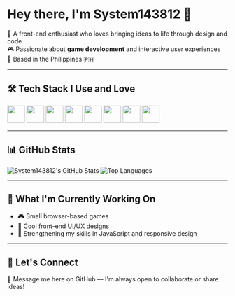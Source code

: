 # Hey there, I'm System143812 👋

🎨 A front-end enthusiast who loves bringing ideas to life through design and code  
🎮 Passionate about **game development** and interactive user experiences  
📍 Based in the Philippines 🇵🇭  

---

## 🛠️ Tech Stack I Use and Love

<p align="left">
  <img src="https://cdn.jsdelivr.net/gh/devicons/devicon/icons/html5/html5-original.svg" width="40" />
  <img src="https://cdn.jsdelivr.net/gh/devicons/devicon/icons/css3/css3-original.svg" width="40" />
  <img src="https://cdn.jsdelivr.net/gh/devicons/devicon/icons/javascript/javascript-original.svg" width="40" />
  <img src="https://cdn.jsdelivr.net/gh/devicons/devicon/icons/php/php-original.svg" width="40" />
  <img src="https://cdn.jsdelivr.net/gh/devicons/devicon/icons/mysql/mysql-original.svg" width="40" />
  <img src="https://cdn.jsdelivr.net/gh/devicons/devicon/icons/python/python-original.svg" width="40" />
  <img src="https://cdn.jsdelivr.net/gh/devicons/devicon/icons/java/java-original.svg" width="40" />
  <img src="https://cdn.jsdelivr.net/gh/devicons/devicon/icons/cplusplus/cplusplus-original.svg" width="40" />
</p>

---

## 📊 GitHub Stats

![System143812's GitHub Stats](https://github-readme-stats.vercel.app/api?username=System143812&show_icons=true&theme=tokyonight)
![Top Languages](https://github-readme-stats.vercel.app/api/top-langs/?username=System143812&layout=compact&theme=tokyonight)

---

## 🧠 What I'm Currently Working On

- 🎮 Small browser-based games
- 🎨 Cool front-end UI/UX designs
- 🔧 Strengthening my skills in JavaScript and responsive design

---

## 🔗 Let's Connect

💌 Message me here on GitHub — I'm always open to collaborate or share ideas!
